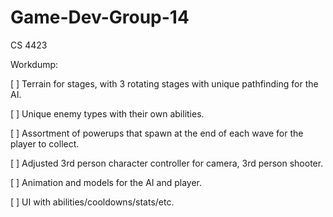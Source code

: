 # Game-Dev-Group-14
CS 4423

Workdump:

[ ] Terrain for stages, with 3 rotating stages with unique pathfinding for the AI.

[ ] Unique enemy types with their own abilities.

[ ] Assortment of powerups that spawn at the end of each wave for the player to collect.

[ ] Adjusted 3rd person character controller for camera, 3rd person shooter.

[ ] Animation and models for the AI and player.

[ ] UI with abilities/cooldowns/stats/etc.
